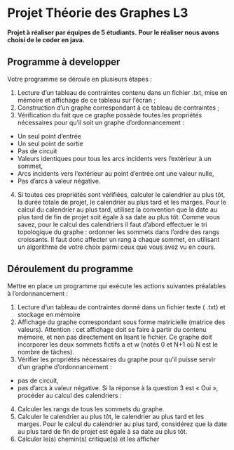 # Projet Théorie des Graphes L3

**Projet à réaliser par équipes de 5 étudiants.**
**Pour le réaliser nous avons choisi de le coder en java.**

## Programme à developper
Votre programme se déroule en plusieurs étapes :
1. Lecture d’un tableau de contraintes contenu dans un fichier .txt, mise en
mémoire et affichage de ce tableau sur l’écran ;
2. Construction d’un graphe correspondant à ce tableau de contraintes ;
3. Vérification du fait que ce graphe possède toutes les propriétés nécessaires pour
qu’il soit un graphe d’ordonnancement :
+ Un seul point d’entrée
+ Un seul point de sortie
+ Pas de circuit
+ Valeurs identiques pour tous les arcs incidents vers l’extérieur à un
sommet,
+ Arcs incidents vers l’extérieur au point d’entrée ont une valeur nulle,
+ Pas d’arcs à valeur négative.
4. Si toutes ces propriétés sont vérifiées, calculer le calendrier au plus tôt, la durée
totale de projet, le calendrier au plus tard et les marges.
Pour le calcul du calendrier au plus tard, utilisez la convention que la date au
plus tard de fin de projet soit égale à sa date au plus tôt.
Comme vous savez, pour le calcul des calendriers il faut d’abord effectuer le
tri topologique du graphe : ordonner les sommets dans l’ordre des rangs
croissants. Il faut donc affecter un rang à chaque sommet, en utilisant un
algorithme de votre choix parmi ceux que vous avez vu en cours.

## Déroulement du programme
Mettre en place un programme qui exécute les actions suivantes préalables à l’ordonnancement :
1. Lecture d’un tableau de contraintes donné dans un fichier texte ( .txt) et stockage en mémoire
2. Affichage du graphe correspondant sous forme matricielle (matrice des valeurs). Attention : cet
affichage doit se faire à partir du contenu mémoire, et non pas directement en lisant le fichier.
Ce graphe doit incorporer les deux sommets fictifs a et w (notés 0 et N+1 où N est le nombre
de tâches).
3. Vérifier les propriétés nécessaires du graphe pour qu’il puisse servir d’un graphe
d’ordonnancement :
- pas de circuit,
- pas d’arcs à valeur négative.
Si la réponse à la question 3 est « Oui », procéder au calcul des calendriers :
4. Calculer les rangs de tous les sommets du graphe.
5. Calculer le calendrier au plus tôt, le calendrier au plus tard et les marges.
Pour le calcul du calendrier au plus tard, considérez que la date au plus tard de fin de projet
est égale à sa date au plus tôt.
6. Calculer le(s) chemin(s) critique(s) et les afficher